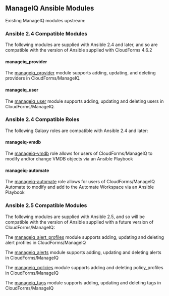 ## ManageIQ Ansible Modules

Existing ManageIQ modules upstream:

### Ansible 2.4 Compatible Modules

The following modules are supplied with Ansible 2.4 and later, and so are compatible with the version of Ansible supplied with CloudForms 4.6.2

#### manageiq_provider
The [manageiq\_provider](http://docs.ansible.com/ansible/latest/modules/manageiq_provider_module.html) module supports adding, updating, and deleting providers in CloudForms/ManageIQ.

#### manageiq_user

The [manageiq\_user](http://docs.ansible.com/ansible/latest/modules/manageiq_user_module.html) module supports adding, updating and deleting users in CloudForms/ManageIQ.

### Ansible 2.4 Compatible Roles

The following Galaxy roles are compatible with Ansible 2.4 and later:

#### manageiq-vmdb

The [manageiq-vmdb](https://github.com/syncrou/manageiq-vmdb) role allows for users of CloudForms/ManageIQ to modify and/or change VMDB objects via an Ansible Playbook

#### manageiq-automate

The [manageiq-automate](https://github.com/syncrou/manageiq-automate) role allows for users of CloudForms/ManageIQ Automate to modify and add to the Automate Workspace via an Ansible Playbook



### Ansible 2.5 Compatible Modules

The following modules are supplied with Ansible 2.5, and so will be compatible with the version of Ansible supplied with a future version of CloudForms/ManageIQ:


The [manageiq\_alert\_profiles](http://docs.ansible.com/ansible/latest/modules/manageiq_alert_profiles_module.html) module supports adding, updating and deleting alert profiles in CloudForms/ManageIQ

The [manageiq\_alerts](http://docs.ansible.com/ansible/latest/modules/manageiq_alerts_module.html) module supports adding, updating and deleting alerts in CloudForms/ManageIQ

The [manageiq\_policies](http://docs.ansible.com/ansible/latest/modules/manageiq_policies_module.html) module supports adding and deleting policy_profiles in CloudForms/ManageIQ

The [manageiq\_tags](http://docs.ansible.com/ansible/latest/modules/manageiq_tags_module.html) module supports adding, updating and deleting tags in CloudForms/ManageIQ
